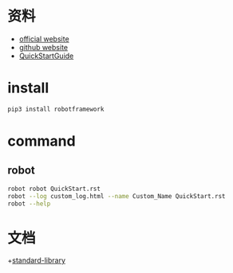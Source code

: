# 资料
+ [official website](https://robotframework.org/) 
+ [github website](https://github.com/robotframework/robotframework)
+ [QuickStartGuide](https://github.com/robotframework/QuickStartGuide/blob/master/QuickStart.rst)
# install
```bash
pip3 install robotframework
```

# command
## robot
```bash
robot robot QuickStart.rst
robot --log custom_log.html --name Custom_Name QuickStart.rst
robot --help
```

# 文档
+[standard-library](http://robotframework.org/robotframework/#standard-libraries)
